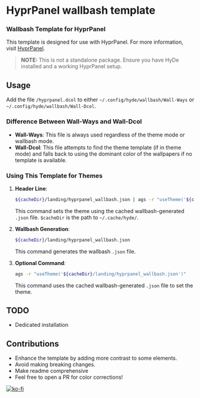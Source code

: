 # HyprPanel wallbash template

### Wallbash Template for HyprPanel

This template is designed for use with HyprPanel. For more information, visit [HyprPanel](https://hyprpanel.com/).

> **NOTE:** This is not a standalone package. Ensure you have HyDe installed and a working HyprPanel setup.

## Usage

Add the file `/hyprpanel.dcol` to either `~/.config/hyde/wallbash/Wall-Ways` or `~/.config/hyde/wallbash/Wall-Dcol`.

### Difference Between Wall-Ways and Wall-Dcol

- **Wall-Ways**: This file is always used regardless of the theme mode or wallbash mode.
- **Wall-Dcol**: This file attempts to find the theme template (if in theme mode) and falls back to using the dominant color of the wallpapers if no template is available.

### Using This Template for Themes

1. **Header Line**:
    ```sh
    ${cacheDir}/landing/hyprpanel_wallbash.json | ags -r "useTheme('${cacheDir}/landing/hyprpanel_wallbash.json')"
    ```
    This command sets the theme using the cached wallbash-generated `.json` file.
    `$cacheDir` is the path to `~/.cache/hyde/`.

2. **Wallbash Generation**:
    ```sh
    ${cacheDir}/landing/hyprpanel_wallbash.json
    ```
    This command generates the wallbash `.json` file.

3. **Optional Command**:
    ```sh
    ags -r "useTheme('${cacheDir}/landing/hyprpanel_wallbash.json')"
    ```
    This command uses the cached wallbash-generated `.json` file to set the theme.

## TODO
- Dedicated installation

## Contributions

- Enhance the template by adding more contrast to some elements.
- Avoid making breaking changes.
- Make readme comprehensive
- Feel free to open a PR for color corrections!

[![ko-fi](https://ko-fi.com/img/githubbutton_sm.svg)](https://ko-fi.com/A)
